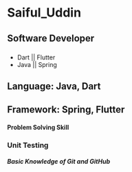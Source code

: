 # Saiful_Uddin
## Software Developer
### 

* Dart || Flutter
* Java || Spring
## Language: Java, Dart
## Framework: Spring, Flutter
#### Problem Solving Skill
### Unit Testing
##### Basic Knowledge of Git and GitHub


